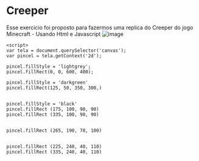 # Creeper
Esse exercicio foi proposto para fazermos uma replica do Creeper do jogo Minecraft - Usando Html e Javascript
![image](https://user-images.githubusercontent.com/104407938/184545070-d0c536b1-f4da-43ae-8da0-b58e5bbc3d9d.png)
<!DOCTYPE html>
<html lang="pt-br">
<head>
    <meta charset="UTF-8">
    <meta http-equiv="X-UA-Compatible" content="IE=edge">
    <meta name="viewport" content="width=device-width, initial-scale=1.0">
    <title>creepe</title>
</head>
<body>
    <canvas width="600" height="400"></canvas>

    <script>
    var tela = document.querySelector('canvas');
    var pincel = tela.getContext('2d');

    pincel.fillStyle = 'lightgrey';
    pincel.fillRect(0, 0, 600, 400);

    pincel.fillStyle = 'darkgreen'
    pincel.fillRect(125, 50, 350, 300,)
    
    
    pincel.fillStyle = 'black'
    pincel.fillRect (175, 100, 90, 90)
    pincel.fillRect (335, 100, 90, 90)

    
    pincel.fillRect (265, 190, 70, 100)

    
    pincel.fillRect (225, 240, 40, 110)
    pincel.fillRect (335, 240, 40, 110)



    
    
    


</script>

</body>
</html>
